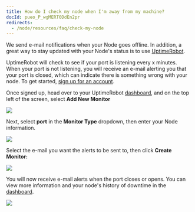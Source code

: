 ```yaml
---
title: How do I check my node when I'm away from my machine?
docId: pueo_P_wgMERT0DdEn2pr
redirects:
  - /node/resources/faq/check-my-node
---
```


We send e-mail notifications when your Node goes offline. In addition, a great way to stay updated with your Node's status is to use [UptimeRobot](https://uptimerobot.com).

UptimeRobot will check to see if your port is listening every x minutes. When your port is not listening, you will receive an e-mail alerting you that your port is closed, which can indicate there is something wrong with your node. To get started, [sign up for an account](https://uptimerobot.com/signUp).

Once signed up, head over to your UptimeRobot [dashboard](https://uptimerobot.com/dashboard#mainDashboard), and on the top left of the screen, select **Add New Monitor**

![](https://link.storjshare.io/raw/jua7rls6hkx5556qfcmhrqed2tfa/docs/images/W1_AB1djeo-A-Ev4Q_XI6_image.png)

Next, select **port** in the **Monitor Type** dropdown, then enter your Node information.

![](https://link.storjshare.io/raw/jua7rls6hkx5556qfcmhrqed2tfa/docs/images/vf2KTNCSr0h5UgmuK_mGb_image.png)

Select the e-mail you want the alerts to be sent to, then click **Create Monitor:**

![](https://link.storjshare.io/raw/jua7rls6hkx5556qfcmhrqed2tfa/docs/images/00URcSr1Nij1prS_hJtDT_image.png)

You will now receive e-mail alerts when the port closes or opens. You can view more information and your node's history of downtime in the [dashboard](https://uptimerobot.com/dashboard#mainDashboard).

![](https://link.storjshare.io/raw/jua7rls6hkx5556qfcmhrqed2tfa/docs/images/GEXUX8KNxPBnex51dtO2n_image.png)
